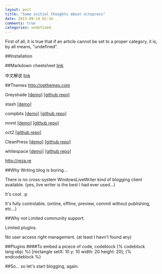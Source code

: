 ```yaml
---
layout: post
title: "Some initial thoughts about octopress"
date: 2013-09-14 02:34
comments: true
categories: undefined
---
```

First of all, it is true that if an article cannot be set to a proper category, it is, by all means, "undefined".

##Installation


##Markdown
cheetsheet [link](https://github.com/adam-p/markdown-here/wiki/Markdown-Cheatsheet)

中文解说 [link](http://squidv.com/octopress-markdown/)


##Themes
http://opthemes.com

Greyshade
[[demo]](http://shashankmehta.in)
[[github repo]](https://github.com/shashankmehta/greyshade)

stash
[[demo]](http://zespia.tw/Octopress-Theme-Slash/)

compbits
[[demo]](http://blog.iwinux.info)
[[github repo]](https://github.com/iwinux/compbits)

mnml
[[demo]](http://www.overacker.me)
[[github repo]](https://github.com/ioveracker/mnml)

oct2
[[github repo]](https://github.com/bijumon/oct2)

CleanPress
[[demo]](http://carmo.org.uk)
[[github repo]](https://github.com/macjasp/cleanpress)

whitespace
[[demo]](http://lucaslew.com)
[[github repo]](https://github.com/lucaslew/whitespace)


http://reza.re


##Why
Writing blog is boring...

There is no cross-system WindowsLiveWriter kind of blogging client available. (yes, live writer is the best I had ever used...)

It's cool. :p

It's fully controlable. (online, offline, preview, commit without publishing, etc...)


##Why not
Limited community support.

Limited plugins.

No user access right management. (at least I havn't found any)


##Plugins
####To embed a picece of code, codeblock
{% codeblock lang:objc %}
[rectangle setX: 10 y: 10 width: 20 height: 20];
{% endcodeblock %}


##So...
so let's start blogging, again.